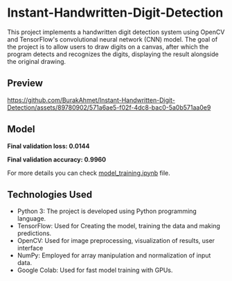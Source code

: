 # Instant-Handwritten-Digit-Detection
This project implements a handwritten digit detection system using OpenCV and TensorFlow's convolutional neural network (CNN) model. The goal of the project is to allow users to draw digits on a canvas, after which the program detects and recognizes the digits, displaying the result alongside the original drawing. 

## Preview
https://github.com/BurakAhmet/Instant-Handwritten-Digit-Detection/assets/89780902/571a6ae5-f02f-4dc8-bac0-5a0b571aa0e9

## Model

**Final validation loss: 0.0144**

**Final validation accuracy: 0.9960**

For more details you can check [model_training.ipynb](https://github.com/BurakAhmet/Instant-Handwritten-Digit-Detection/blob/main/model_training.ipynb) file.

## Technologies Used

* Python 3: The project is developed using Python programming language.
* TensorFlow: Used for Creating the model, training the data and making predictions.
* OpenCV: Used for image preprocessing, visualization of results, user interface
* NumPy: Employed for array manipulation and normalization of input data.
* Google Colab: Used for fast model training with GPUs.
